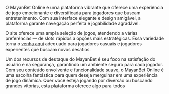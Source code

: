 O MayanBet Online é uma plataforma vibrante que oferece uma experiência de jogo emocionante e diversificada para jogadores que buscam entretenimento. Com sua interface elegante e design amigável, a plataforma garante navegação perfeita e jogabilidade agradável.

O site oferece uma ampla seleção de jogos, atendendo a várias preferências — de slots rápidos a opções mais estratégicas. Essa variedade torna o <a href=https://mayanbet.online/>venha aqui</a> adequado para jogadores casuais e jogadores experientes que buscam novos desafios.

Um dos recursos de destaque do MayanBet é seu foco na satisfação do usuário e na segurança, garantindo um ambiente seguro para cada jogador. Com seu conteúdo envolvente e funcionalidade suave, o MayanBet Online é uma escolha fantástica para quem deseja mergulhar em uma experiência de jogo dinâmica. Quer você esteja jogando por diversão ou buscando grandes vitórias, esta plataforma oferece algo para todos
